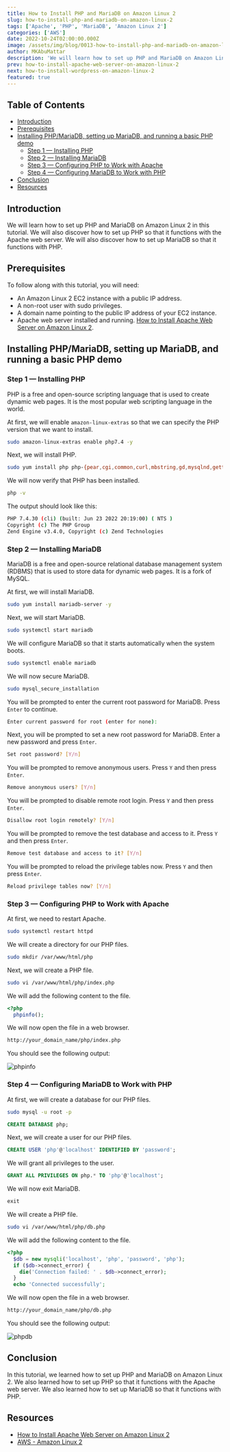 ```yaml
---
title: How to Install PHP and MariaDB on Amazon Linux 2
slug: how-to-install-php-and-mariadb-on-amazon-linux-2
tags: ['Apache', 'PHP', 'MariaDB', 'Amazon Linux 2']
categories: ['AWS']
date: 2022-10-24T02:00:00.000Z
image: /assets/img/blog/0013-how-to-install-php-and-mariadb-on-amazon-linux-2/how-to-install-php-and-mariadb-on-amazon-linux-2.png
author: MKAbuMattar
description: 'We will learn how to set up PHP and MariaDB on Amazon Linux 2 in this tutorial. We will also discover how to set up PHP so that it functions with the Apache web server. We will also discover how to set up MariaDB so that it functions with PHP.'
prev: how-to-install-apache-web-server-on-amazon-linux-2
next: how-to-install-wordpress-on-amazon-linux-2
featured: true
---
```


## Table of Contents

- [Introduction](#introduction)
- [Prerequisites](#prerequisites)
- [Installing PHP/MariaDB, setting up MariaDB, and running a basic PHP demo](#installing-phpmariadb-setting-up-mariadb-and-running-a-basic-php-demo)
  - [Step 1 — Installing PHP](#step-1--installing-php)
  - [Step 2 — Installing MariaDB](#step-2--installing-mariadb)
  - [Step 3 — Configuring PHP to Work with Apache](#step-3--configuring-php-to-work-with-apache)
  - [Step 4 — Configuring MariaDB to Work with PHP](#step-4--configuring-mariadb-to-work-with-php)
- [Conclusion](#conclusion)
- [Resources](#resources)

## Introduction

We will learn how to set up PHP and MariaDB on Amazon Linux 2 in this tutorial. We will also discover how to set up PHP so that it functions with the Apache web server. We will also discover how to set up MariaDB so that it functions with PHP.

## Prerequisites

To follow along with this tutorial, you will need:

- An Amazon Linux 2 EC2 instance with a public IP address.
- A non-root user with sudo privileges.
- A domain name pointing to the public IP address of your EC2 instance.
- Apache web server installed and running. [How to Install Apache Web Server on Amazon Linux 2](/blog/post/how-to-install-apache-web-server-on-amazon-linux-2).

## Installing PHP/MariaDB, setting up MariaDB, and running a basic PHP demo

### Step 1 — Installing PHP

PHP is a free and open-source scripting language that is used to create dynamic web pages. It is the most popular web scripting language in the world.

At first, we will enable `amazon-linux-extras` so that we can specify the PHP version that we want to install.

```bash
sudo amazon-linux-extras enable php7.4 -y
```

Next, we will install PHP.

```bash
sudo yum install php php-{pear,cgi,common,curl,mbstring,gd,mysqlnd,gettext,bcmath,json,xml,fpm,intl,zip,imap} -y
```

We will now verify that PHP has been installed.

```bash
php -v
```

The output should look like this:

```bash
PHP 7.4.30 (cli) (built: Jun 23 2022 20:19:00) ( NTS )
Copyright (c) The PHP Group
Zend Engine v3.4.0, Copyright (c) Zend Technologies
```

### Step 2 — Installing MariaDB

MariaDB is a free and open-source relational database management system (RDBMS) that is used to store data for dynamic web pages. It is a fork of MySQL.

At first, we will install MariaDB.

```bash
sudo yum install mariadb-server -y
```

Next, we will start MariaDB.

```bash
sudo systemctl start mariadb
```

We will configure MariaDB so that it starts automatically when the system boots.

```bash
sudo systemctl enable mariadb
```

We will now secure MariaDB.

```bash
sudo mysql_secure_installation
```

You will be prompted to enter the current root password for MariaDB. Press `Enter` to continue.

```bash
Enter current password for root (enter for none):
```

Next, you will be prompted to set a new root password for MariaDB. Enter a new password and press `Enter`.

```bash
Set root password? [Y/n]
```

You will be prompted to remove anonymous users. Press `Y` and then press `Enter`.

```bash
Remove anonymous users? [Y/n]
```

You will be prompted to disable remote root login. Press `Y` and then press `Enter`.

```bash
Disallow root login remotely? [Y/n]
```

You will be prompted to remove the test database and access to it. Press `Y` and then press `Enter`.

```bash
Remove test database and access to it? [Y/n]
```

You will be prompted to reload the privilege tables now. Press `Y` and then press `Enter`.

```bash
Reload privilege tables now? [Y/n]
```

### Step 3 — Configuring PHP to Work with Apache

At first, we need to restart Apache.

```bash
sudo systemctl restart httpd
```

We will create a directory for our PHP files.

```bash
sudo mkdir /var/www/html/php
```

Next, we will create a PHP file.

```bash
sudo vi /var/www/html/php/index.php
```

We will add the following content to the file.

```php
<?php
  phpinfo();
```

We will now open the file in a web browser.

```bash
http://your_domain_name/php/index.php
```

You should see the following output:

![phpinfo](/assets/img/blog/0013-how-to-install-php-and-mariadb-on-amazon-linux-2/phpinfo.png)

### Step 4 — Configuring MariaDB to Work with PHP

At first, we will create a database for our PHP files.

```bash
sudo mysql -u root -p
```

```sql
CREATE DATABASE php;
```

Next, we will create a user for our PHP files.

```sql
CREATE USER 'php'@'localhost' IDENTIFIED BY 'password';
```

We will grant all privileges to the user.

```sql
GRANT ALL PRIVILEGES ON php.* TO 'php'@'localhost';
```

We will now exit MariaDB.

```sql
exit
```

We will create a PHP file.

```bash
sudo vi /var/www/html/php/db.php
```

We will add the following content to the file.

```php
<?php
  $db = new mysqli('localhost', 'php', 'password', 'php');
  if ($db->connect_error) {
    die('Connection failed: ' . $db->connect_error);
  }
  echo 'Connected successfully';
```

We will now open the file in a web browser.

```bash
http://your_domain_name/php/db.php
```

You should see the following output:

![phpdb](/assets/img/blog/0013-how-to-install-php-and-mariadb-on-amazon-linux-2/phpdb.png)

## Conclusion

In this tutorial, we learned how to set up PHP and MariaDB on Amazon Linux 2. We also learned how to set up PHP so that it functions with the Apache web server. We also learned how to set up MariaDB so that it functions with PHP.

## Resources

- [How to Install Apache Web Server on Amazon Linux 2](/blog/post/how-to-install-apache-web-server-on-amazon-linux-2)
- [AWS - Amazon Linux 2](https://aws.amazon.com/amazon-linux-2/)
